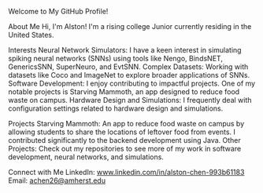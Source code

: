 
Welcome to My GitHub Profile!

About Me
Hi, I'm Alston! I'm a rising college Junior currently residing in the United States.

Interests
Neural Network Simulators: I have a keen interest in simulating spiking neural networks (SNNs) using tools like Nengo, BindsNET, GenericsSNN, SuperNeuro, and EvtSNN.
Complex Datasets: Working with datasets like Coco and ImageNet to explore broader applications of SNNs.
Software Development: I enjoy contributing to impactful projects. One of my notable projects is Starving Mammoth, an app designed to reduce food waste on campus.
Hardware Design and Simulations: I frequently deal with configuration settings related to hardware design and simulations.

Projects
Starving Mammoth: An app to reduce food waste on campus by allowing students to share the locations of leftover food from events. I contributed significantly to the backend development using Java.
Other Projects: Check out my repositories to see more of my work in software development, neural networks, and simulations.

Connect with Me
LinkedIn: www.linkedin.com/in/alston-chen-993b61183
Email: achen26@amherst.edu
